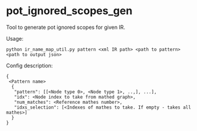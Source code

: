 # pot_ignored_scopes_gen

Tool to generate pot ignored scopes for given IR.

Usage:
```
python ir_name_map_util.py pattern <xml IR path> <path to pattern> <path to output json>
```

Config description:
```
{
 <Pattern name>
  {
   "pattern": [[<Node type 0>, <Node type 1>, ..,], ...],
   "idx": <Node index to take from mathed graph>,
   "num_matches": <Reference mathes number>,
   "idxs_selection": [<Indexes of mathes to take. If empty - takes all mathes>]
  }
}
```
